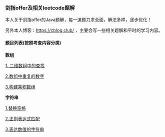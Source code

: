 ### 剑指offer及相关leetcode题解

本人关于剑指offer的Java题解，每一道题力求全面，解法多样，逐步优化！

另外本人博客：https://cblog.club/ ，主要会写一些相关题解和平时的学习内容。

#### 题目列表(按照考查内容分类)

**数组**

[1. 二维数组中的查找](https://github.com/ustblc/Offer-coming/blob/master/code/二维数组的查找.md)

[2.数组中重复的数字](https://github.com/ustblc/Offer-coming/blob/master/code/数组中重复的数字.md)

[3.构建乘积数组](https://github.com/ustblc/Offer-coming/blob/master/code/构建乘积数组.md)

**字符串**

[1.替换空格](https://github.com/ustblc/Offer-coming/blob/master/code/替换空格.md)

[2.正则表达式匹配](https://github.com/ustblc/Offer-coming/blob/master/code/正则表达式匹配.md)

[3.表达数值的字符串](https://github.com/ustblc/Offer-coming/blob/master/code/表达数值的字符串.md)
